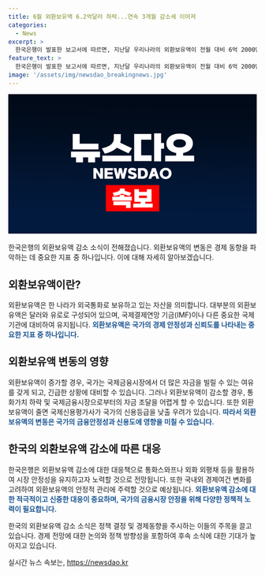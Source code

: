 ```yaml
---
title: 6월 외환보유액 6.2억달러 하락...연속 3개월 감소세 이어져
categories:
  - News
excerpt: >
  한국은행이 발표한 보고서에 따르면, 지난달 우리나라의 외환보유액이 전월 대비 6억 2000만 달러 감소한 것으로 나타났다. 이는 외화 외평채 만기상환과 외환스와프 등의 일시적인 요인으로 분석되고 있다. 해당 보고서는 우리나라의 외환 상황에 대한 우려를 불러일으킬 수 있다.
feature_text: >
  한국은행이 발표한 보고서에 따르면, 지난달 우리나라의 외환보유액이 전월 대비 6억 2000만 달러 감소한 것으로 나타났다. 이는 외화 외평채 만기상환과 외환스와프 등의 일시적인 요인으로 분석되고 있다. 해당 보고서는 우리나라의 외환 상황에 대한 우려를 불러일으킬 수 있다.
image: '/assets/img/newsdao_breakingnews.jpg'
---
```


<p><img src="/assets/img/newsdao_breakingnews.jpg" alt="ranknews 속보" /></p>

<p>한국은행의 외환보유액 감소 소식이 전해졌습니다. 외환보유액의 변동은 경제 동향을 파악하는 데 중요한 지표 중 하나입니다. 이에 대해 자세히 알아보겠습니다. </p>

<h2 data-ke-size="size26">외환보유액이란?</h2>

<p>외환보유액은 한 나라가 외국통화로 보유하고 있는 자산을 의미합니다. 대부분의 외환보유액은 달러와 유로로 구성되어 있으며, 국제결제연망 기금(IMF)이나 다른 중요한 국제기관에 대비하여 유지됩니다. <b><span style="color: #1a5490;">외환보유액은 국가의 경제 안정성과 신뢰도를 나타내는 중요한 지표 중 하나입니다.</span></b></p>

<h2 data-ke-size="size26">외환보유액 변동의 영향</h2>

<p>외환보유액이 증가할 경우, 국가는 국제금융시장에서 더 많은 자금을 빌릴 수 있는 여유를 갖게 되고, 긴급한 상황에 대비할 수 있습니다. 그러나 외환보유액이 감소할 경우, 통화가치 하락 및 국제금융시장으로부터의 자금 조달을 어렵게 할 수 있습니다. 또한 외환보유액이 줄면 국제신용평가사가 국가의 신용등급을 낮출 우려가 있습니다. <b><span style="color: #1a5490;">따라서 외환보유액의 변동은 국가의 금융안정성과 신용도에 영향을 미칠 수 있습니다.</span></b></p>

<h2 data-ke-size="size26">한국의 외환보유액 감소에 따른 대응</h2>

<p>한국은행은 외환보유액 감소에 대한 대응책으로 통화스와프나 외화 외평채 등을 활용하여 시장 안정성을 유지하고자 노력할 것으로 전망됩니다. 또한 국내외 경제여건 변화를 고려하여 외환보유액의 안정적 관리에 주력할 것으로 예상됩니다.  <b><span style="color: #1a5490;">외환보유액 감소에 대한 적극적이고 신중한 대응이 중요하며, 국가의 금융시장 안정을 위해 다양한 정책적 노력이 필요합니다.</span></b></p>

<p>한국의 외환보유액 감소 소식은 정책 결정 및 경제동향을 주시하는 이들의 주목을 끌고 있습니다. 경제 전망에 대한 논의와 정책 방향성을 포함하여 후속 소식에 대한 기대가 높아지고 있습니다.</p>
실시간 뉴스 속보는, <a href="https://newsdao.kr" rel="dofollow">https://newsdao.kr</a>


